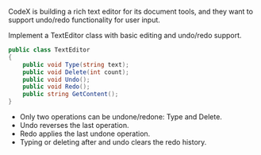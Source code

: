 ﻿CodeX is building a rich text editor for its document tools, and they want to support undo/redo functionality for user input.

Implement a TextEditor class with basic editing and undo/redo support.

```csharp
public class TextEditor
{
    public void Type(string text);
    public void Delete(int count);
    public void Undo();
    public void Redo();
    public string GetContent();
}
```

- Only two operations can be undone/redone: Type and Delete.
- Undo reverses the last operation.
- Redo applies the last undone operation.
- Typing or deleting after and undo clears the redo history.